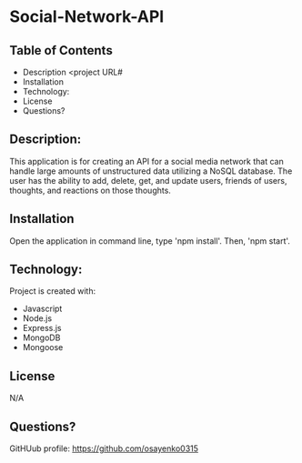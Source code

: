 # Social-Network-API

## Table of Contents
* Description <project URL#<description>
* Installation
* Technology:
* License
* Questions?

## Description:
This application is for creating an API for a social media network that can handle large amounts of unstructured data utilizing a NoSQL database. The user has the ability to add, delete, get, and update users, friends of users, thoughts, and reactions on those thoughts.

## Installation
Open the application in command line, type 'npm install'. Then, 'npm start'.

## Technology:
Project is created with:
* Javascript
* Node.js
* Express.js
* MongoDB
* Mongoose

## License
N/A

## Questions?
GitHUub profile: https://github.com/osayenko0315
